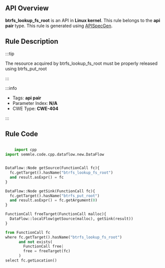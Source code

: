 ---
---


## API Overview
**btrfs_lookup_fs_root** is an API in **Linux kernel**. This rule belongs to the **api pair** type. This rule is generated using [APISpecGen](../../tools/APISpecGen).
## Rule Description

:::tip

The resource acquired by btrfs_lookup_fs_root must be properly released using btrfs_put_root

:::

:::info

- Tags: **api pair**
- Parameter Index: **N/A**
- CWE Type: **CWE-404**

:::

## Rule Code
```python

    import cpp
import semmle.code.cpp.dataflow.new.DataFlow


DataFlow::Node getSource(FunctionCall fc){
  fc.getTarget().hasName("btrfs_lookup_fs_root")
  and result.asExpr() = fc
}

DataFlow::Node getSink(FunctionCall fc){
  fc.getTarget().hasName("btrfs_put_root")
  and result.asExpr() = fc.getArgument(0)
}

FunctionCall freeTarget(FunctionCall malloc){
  DataFlow::localFlow(getSource(malloc), getSink(result))
}

from FunctionCall fc
where fc.getTarget().hasName("btrfs_lookup_fs_root")
      and not exists(
        FunctionCall free| 
        free = freeTarget(fc)
      )
select fc.getLocation()

    
```